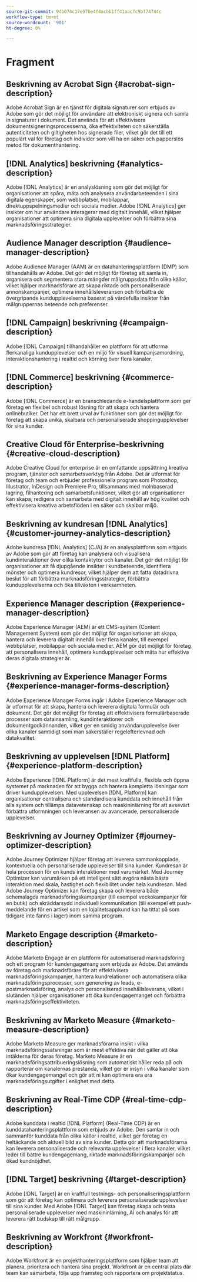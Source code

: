 ```yaml
---
source-git-commit: 94b074c17e976e4f4acbb1ff41aacfc9bf74744c
workflow-type: tm+mt
source-wordcount: '901'
ht-degree: 0%

---
```

# Fragment

## Beskrivning av Acrobat Sign {#acrobat-sign-description}

Adobe Acrobat Sign är en tjänst för digitala signaturer som erbjuds av Adobe som gör det möjligt för användare att elektroniskt signera och samla in signaturer i dokument. Det används för att effektivisera dokumentsigneringsprocesserna, öka effektiviteten och säkerställa autenticiteten och giltigheten hos signerade filer, vilket gör det till ett populärt val för företag och individer som vill ha en säker och papperslös metod för dokumenthantering.

## [!DNL Analytics] beskrivning {#analytics-description}

Adobe [!DNL Analytics] är en analyslösning som gör det möjligt för organisationer att spåra, mäta och analysera användarbeteenden i sina digitala egenskaper, som webbplatser, mobilappar, direktuppspelningsmedier och sociala medier. Adobe [!DNL Analytics] ger insikter om hur användare interagerar med digitalt innehåll, vilket hjälper organisationer att optimera sina digitala upplevelser och förbättra sina marknadsföringsstrategier.

## Audience Manager description {#audience-manager-description}

Adobe Audience Manager (AAM) är en datahanteringsplattform (DMP) som tillhandahålls av Adobe. Det gör det möjligt för företag att samla in, organisera och segmentera stora mängder målgruppsdata från olika källor, vilket hjälper marknadsförare att skapa riktade och personaliserade annonskampanjer, optimera innehållsleveransen och förbättra de övergripande kundupplevelserna baserat på värdefulla insikter från målgruppernas beteende och preferenser.

## [!DNL Campaign] beskrivning {#campaign-description}

Adobe [!DNL Campaign] tillhandahåller en plattform för att utforma flerkanaliga kundupplevelser och en miljö för visuell kampanjsamordning, interaktionshantering i realtid och körning över flera kanaler.

## [!DNL Commerce] beskrivning {#commerce-description}

Adobe [!DNL Commerce] är en branschledande e-handelsplattform som ger företag en flexibel och robust lösning för att skapa och hantera onlinebutiker. Det har ett brett urval av funktioner som gör det möjligt för företag att skapa unika, skalbara och personaliserade shoppingupplevelser för sina kunder.

## Creative Cloud för Enterprise-beskrivning {#creative-cloud-description}

Adobe Creative Cloud for enterprise är en omfattande uppsättning kreativa program, tjänster och samarbetsverktyg från Adobe. Det är utformat för företag och team och erbjuder professionella program som Photoshop, Illustrator, InDesign och Premiere Pro, tillsammans med molnbaserad lagring, filhantering och samarbetsfunktioner, vilket gör att organisationer kan skapa, redigera och samarbeta med digitalt innehåll av hög kvalitet och effektivisera kreativa arbetsflöden i en säker och skalbar miljö.

## Beskrivning av kundresan [!DNL Analytics] {#customer-journey-analytics-description}

Adobe kundresa [!DNL Analytics] (CJA) är en analysplattform som erbjuds av Adobe som gör att företag kan analysera och visualisera kundinteraktioner över olika kontaktytor och kanaler. Det gör det möjligt för organisationer att få djupgående insikter i kundbeteende, identifiera mönster och optimera kundresor, vilket hjälper dem att fatta datadrivna beslut för att förbättra marknadsföringsstrategier, förbättra kundupplevelserna och öka tillväxten i verksamheten.

## Experience Manager description {#experience-manager-description}

Adobe Experience Manager (AEM) är ett CMS-system (Content Management System) som gör det möjligt för organisationer att skapa, hantera och leverera digitalt innehåll över flera kanaler, till exempel webbplatser, mobilappar och sociala medier. AEM gör det möjligt för företag att personalisera innehåll, optimera kundupplevelser och mäta hur effektiva deras digitala strategier är.

## Beskrivning av Experience Manager Forms {#experience-manager-forms-description}

Adobe Experience Manager Forms ingår i Adobe Experience Manager och är utformat för att skapa, hantera och leverera digitala formulär och dokument. Det gör det möjligt för företag att effektivisera formulärbaserade processer som datainsamling, kundinteraktioner och dokumentgodkännanden, vilket ger en smidig användarupplevelse över olika kanaler samtidigt som man säkerställer regelefterlevnad och datakvalitet.

## Beskrivning av upplevelsen [!DNL Platform] {#experience-platform-description}

Adobe Experience [!DNL Platform] är det mest kraftfulla, flexibla och öppna systemet på marknaden för att bygga och hantera kompletta lösningar som driver kundupplevelsen. Med upplevelsen [!DNL Platform] kan organisationer centralisera och standardisera kunddata och innehåll från alla system och tillämpa datavetenskap och maskininlärning för att avsevärt förbättra utformningen och leveransen av avancerade, personaliserade upplevelser.

## Beskrivning av Journey Optimizer {#journey-optimizer-description}

Adobe Journey Optimizer hjälper företag att leverera sammankopplade, kontextuella och personaliserade upplevelser till sina kunder. Kundresan är hela processen för en kunds interaktioner med varumärket. Med Journey Optimizer kan varumärken på ett intelligent sätt avgöra nästa bästa interaktion med skala, hastighet och flexibilitet under hela kundresan. Med Adobe Journey Optimizer kan företag skapa och leverera både schemalagda marknadsföringskampanjer (till exempel veckokampanjer för en butik) och skräddarsydd individuell kommunikation (till exempel ett push-meddelande för en artikel som en lojalitetsappkund kan ha tittat på som tidigare inte fanns i lager) inom samma program.

## Marketo Engage description {#marketo-description}

Adobe Marketo Engage är en plattform för automatiserad marknadsföring och ett program för kundengagemang som erbjuds av Adobe. Det används av företag och marknadsförare för att effektivisera marknadsföringskampanjer, hantera kundrelationer och automatisera olika marknadsföringsprocesser, som generering av leads, e-postmarknadsföring, analys och personaliserad innehållsleverans, vilket i slutänden hjälper organisationer att öka kundengagemanget och förbättra marknadsföringseffektiviteten.

## Beskrivning av Marketo Measure {#marketo-measure-description}

Adobe Marketo Measure ger marknadsförarna insikt i vilka marknadsföringssatsningar som är mest effektiva när det gäller att öka intäkterna för deras företag. Marketo Measure är en marknadsföringsattribueringslösning som automatiskt håller reda på och rapporterar om kanalernas prestanda, vilket ger er insyn i vilka kanaler som ökar kundengagemanget och gör att ni kan optimera era era marknadsföringsutgifter i enlighet med detta.

## Beskrivning av Real-Time CDP {#real-time-cdp-description}

Adobe kunddata i realtid [!DNL Platform] (Real-Time CDP) är en kunddatahanteringsplattform som erbjuds av Adobe. Den samlar in och sammanför kunddata från olika källor i realtid, vilket ger företag en heltäckande och aktuell bild av sina kunder. Detta gör att marknadsförarna kan leverera personaliserade och relevanta upplevelser i flera kanaler, vilket leder till bättre kundengagemang, riktade marknadsföringskampanjer och ökad kundnöjdhet.

## [!DNL Target] beskrivning {#target-description}

Adobe [!DNL Target] är en kraftfull testnings- och personaliseringsplattform som gör att företag kan optimera och leverera personaliserade upplevelser till sina kunder. Med Adobe [!DNL Target] kan företag skapa och testa personaliserade upplevelser med maskininlärning, AI och analys för att leverera rätt budskap till rätt målgrupp.

## Beskrivning av Workfront {#workfront-description}

Adobe Workfront är en projekthanteringsplattform som hjälper team att planera, prioritera och hantera sina projekt. Workfront är en central plats där team kan samarbeta, följa upp framsteg och rapportera om projektstatus.
